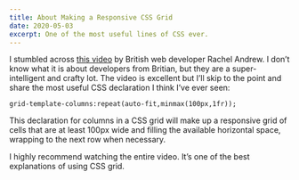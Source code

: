 ```yaml
---
title: About Making a Responsive CSS Grid
date: 2020-05-03
excerpt: One of the most useful lines of CSS ever.
---
```

<span class="dropcap">I</span> stumbled across [this video](https://www.youtube.com/watch?v=2zxWEeBkjk0&) by British web developer Rachel Andrew. I don’t know what it is about developers from Britian, but they are a super-intelligent and crafty lot. The video is excellent but I’ll skip to the point and share the most useful CSS declaration I think I’ve ever seen:

`grid-template-columns:repeat(auto-fit,minmax(100px,1fr));`

This declaration for columns in a CSS grid will make up a responsive grid of cells that are at least 100px wide and filling the available horizontal space, wrapping to the next row when necessary.

I highly recommend watching the entire video. It’s one of the best explanations of using CSS grid.